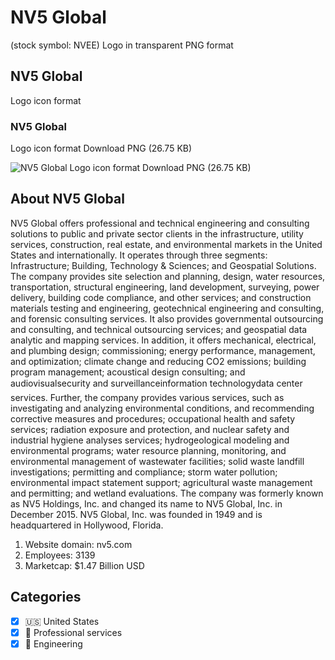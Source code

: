 # NV5 Global
 (stock symbol: NVEE) Logo in transparent PNG format

## NV5 Global
 Logo icon format

### NV5 Global
 Logo icon format Download PNG (26.75 KB)

![NV5 Global
 Logo icon format Download PNG (26.75 KB)](/img/orig/NVEE-77171895.png)

## About NV5 Global


NV5 Global offers professional and technical engineering and consulting solutions to public and private sector clients in the infrastructure, utility services, construction, real estate, and environmental markets in the United States and internationally. It operates through three segments: Infrastructure; Building, Technology & Sciences; and Geospatial Solutions. The company provides site selection and planning, design, water resources, transportation, structural engineering, land development, surveying, power delivery, building code compliance, and other services; and construction materials testing and engineering, geotechnical engineering and consulting, and forensic consulting services. It also provides governmental outsourcing and consulting, and technical outsourcing services; and geospatial data analytic and mapping services. In addition, it offers mechanical, electrical, and plumbing design; commissioning; energy performance, management, and optimization; climate change and reducing CO2 emissions; building program management; acoustical design consulting; and audiovisualsecurity and surveillanceinformation technologydata center services. Further, the company provides various services, such as investigating and analyzing environmental conditions, and recommending corrective measures and procedures; occupational health and safety services; radiation exposure and protection, and nuclear safety and industrial hygiene analyses services; hydrogeological modeling and environmental programs; water resource planning, monitoring, and environmental management of wastewater facilities; solid waste landfill investigations; permitting and compliance; storm water pollution; environmental impact statement support; agricultural waste management and permitting; and wetland evaluations. The company was formerly known as NV5 Holdings, Inc. and changed its name to NV5 Global, Inc. in December 2015. NV5 Global, Inc. was founded in 1949 and is headquartered in Hollywood, Florida.

1. Website domain: nv5.com
2. Employees: 3139
3. Marketcap: $1.47 Billion USD


## Categories
- [x] 🇺🇸 United States
- [x] 💼 Professional services
- [x] 👷 Engineering
